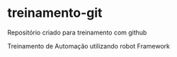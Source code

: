 # treinamento-git
Repositório criado para treinamento com github

Treinamento de Automação utilizando robot Framework
